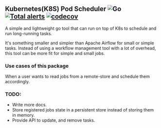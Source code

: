 ## Kubernetes(K8S) Pod Scheduler ![Go](https://github.com/ahmagdy/k8s-pod-scheduler/workflows/Go/badge.svg?branch=master) [![Total alerts](https://img.shields.io/lgtm/alerts/g/ahmagdy/k8s-pod-scheduler.svg?logo=lgtm&logoWidth=18)](https://lgtm.com/projects/g/ahmagdy/k8s-pod-scheduler/alerts/) [![codecov](https://codecov.io/gh/ahmagdy/k8s-pod-scheduler/branch/master/graph/badge.svg)](https://codecov.io/gh/ahmagdy/k8s-pod-scheduler)
A simple and lightweight go tool that can run on top of K8s to schedule and run long-running tasks.

It's something smaller and simpler than Apache Airflow for small or simple tasks. Instead of using a workflow management tool with a lot of overhead, this tool can be more fit for simple and small jobs.
 

### Use cases of this package
When a user wants to read jobs from a remote-store and schedule them accordingly.




### TODO:
- Write more docs.
- Store registered jobs state in a persistent store instead of storing them in memory.
- Provide API to update, and remove tasks. 
 
